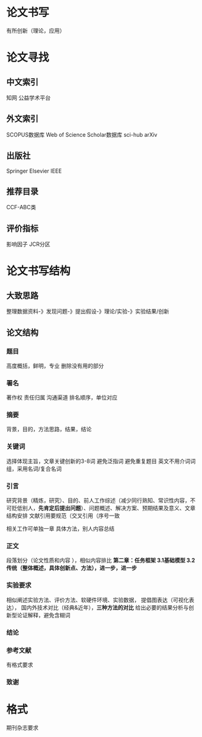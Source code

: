 # 论文书写

有所创新（理论，应用）

# 论文寻找

## 中文索引

知网		公益学术平台  

## 外文索引

SCOPUS数据库		Web of Science Scholar数据库		sci-hub		arXiv  

## 出版社

Springer		Elsevier		IEEE 

## 推荐目录

CCF-ABC类

## 评价指标

影响因子		JCR分区

 

#  论文书写结构

## 大致思路

整理数据资料-》发现问题-》提出假设-》理论/实验-》实验结果/创新

##  论文结构

### 题目

高度概括，鲜明，专业			删除没有用的部分

### 署名

著作权 责任归属 沟通渠道			排名顺序，单位对应

### 摘要

背景，目的，方法思路，结果，结论  

### 关键词

选择体现主旨，文章关键创新的3-8词 避免泛指词 避免重复题目 英文不用介词词组，采用名词/复合名词     

### 引言

研究背景（精炼，研究）、目的、前人工作综述（减少同行熟知、常识性内容，不可贬低别人，**先肯定后提出问题**）、问题概述、解决方案、预期结果及意义、文章结构安排		文献引用要规范（交叉引用（序号一致

相关工作可单独一章     具体方法，别人内容总结

### 正文

段落划分（论文性质和内容 ），相似内容排比 **第二章：任务框架   3.1基础模型  3.2 传统（整体概述，具体创新点、方法），进一步，进一步**

### 实验要求

相似阐述实验方法、评价方法、软硬件环境、实验数据， 提倡图表达（可视化表达）， 国内外技术对比（经典&近年），**三种方法的对比** 给出必要的结果分析与创新型论证解释，避免含糊词

### 结论



### 参考文献

有格式要求

### 致谢

# 格式

期刊杂志要求
